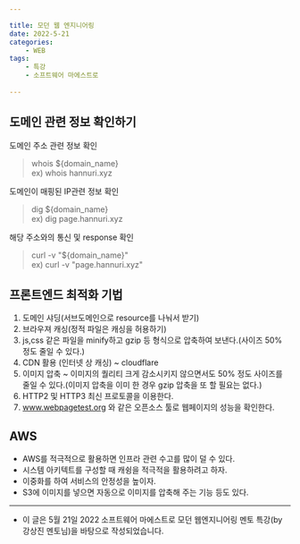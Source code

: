 ```yaml
---

title: 모던 웹 엔지니어링
date: 2022-5-21
categories: 
    - WEB
tags:
    - 특강
    - 소프트웨어 마에스트로 
    
---
```



## 도메인 관련 정보 확인하기

도메인 주소 관련 정보 확인
> whois ${domain_name}   
ex) whois hannuri.xyz

도메인이 매핑된 IP관련 정보 확인
> dig ${domain_name}  
 ex) dig page.hannuri.xyz

해당 주소와의 통신 및 response 확인
> curl -v "${domain_name}"   
ex) curl -v "page.hannuri.xyz"

## 프론트엔드 최적화 기법

1. 도메인 샤딩(서브도메인으로 resource를 나눠서 받기)
2. 브라우져 캐싱(정적 파일은 캐싱을 허용하기)
3. js,css 같은 파일을 minify하고 gzip 등 형식으로 압축하여 보낸다.(사이즈 50% 정도 줄일 수 있다.)
4. CDN 활용 (인터넷 상 캐싱) ~ cloudflare
5. 이미지 압축 ~ 이미지의 퀄리티 크게 감소시키지 않으면서도 50% 정도 사이즈를 줄일 수 있다.(이미지 압축을 이미 한 경우 gzip 압축을 또 할 필요는 없다.)
6. HTTP2 및 HTTP3 최신 프로토콜을 이용한다.
7. www.webpagetest.org 와 같은 오픈소스 툴로 웹페이지의 성능을 확인한다.


## AWS  
- AWS를 적극적으로 활용하면 인프라 관련 수고를 많이 덜 수 있다.
- 시스템 아키텍트를 구성할 때 캐슁을 적극적을 활용하려고 하자.
- 이중화를 하여 서비스의 안정성을 높이자.
- S3에 이미지를 넣으면 자동으로 이미지를 압축해 주는 기능 등도 있다.


---

* 이 글은 5월 21일 2022 소프트웨어 마에스트로 모던 웹엔지니어링 멘토 특강(by 강상진 멘토님)을 바탕으로 작성되었습니다.